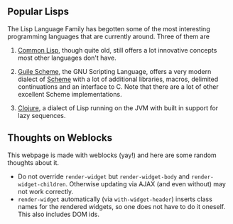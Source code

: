 ## Popular Lisps

The Lisp Language Family has begotten some of the most interesting programming languages that are
currently around.  Three of them are

  1. [Common Lisp][CL], though quite old, still offers a lot innovative concepts most other
  languages don't have.

  2. [Guile Scheme][guile], the GNU Scripting Language, offers a very modern dialect of
  [Scheme][scheme] with a lot of additional libraries, macros, delimited continuations and an
  interface to C.  Note that there are a lot of other excellent Scheme implementations.

  3. [Clojure][clojure], a dialect of Lisp running on the JVM with built in support for lazy
  sequences.

[CL]: http://en.wikipedia.org/wiki/Common_Lisp "Common Lisp"
[guile]: http://www.gnu.org/s/guile/ "Guile Scheme"
[scheme]: http://www.schemers.org "Scheme in general"
[clojure]: http://www.clojure.org "Clojure"


## Thoughts on Weblocks

This webpage is made with weblocks (yay!) and here are some random thoughts about it.

* Do not override `render-widget` but `render-widget-body` and `render-widget-children`.  Otherwise
  updating via AJAX (and even without) may not work correctly.
* `render-widget` automatically (via `with-widget-header`) inserts class names for the rendered
  widgets, so one does not have to do it oneself.  This also includes DOM ids.

